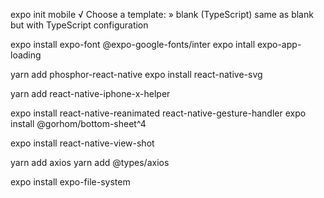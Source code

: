 expo init mobile
√ Choose a template: » blank (TypeScript)  same as blank but with TypeScript configuration

expo install expo-font @expo-google-fonts/inter
expo intall expo-app-loading

yarn add phosphor-react-native
expo install react-native-svg

yarn add react-native-iphone-x-helper

expo install react-native-reanimated react-native-gesture-handler
expo install @gorhom/bottom-sheet^4

expo install react-native-view-shot

yarn add axios
yarn add @types/axios

expo install expo-file-system

